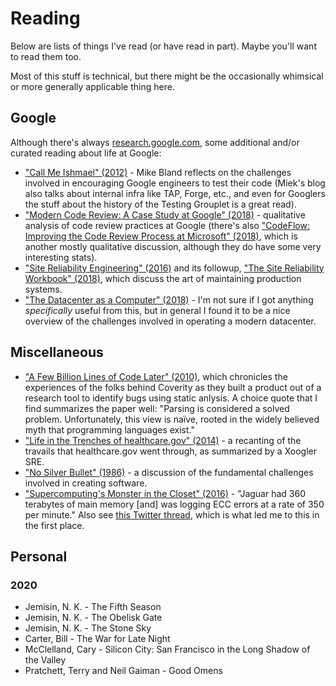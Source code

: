 # Reading

Below are lists of things I've read (or have read in part). Maybe you'll want to read them too.

Most of this stuff is technical, but there might be the occasionally whimsical or more generally applicable thing here.

## Google 

Although there's always [research.google.com](research.google.com), some additional and/or curated reading about life at Google:

* ["Call Me Ishmael" (2012)](https://mike-bland.com/2012/08/10/call-me-ishmael.html) - Mike Bland reflects on the challenges involved in encouraging Google engineers to test their code (Miek's blog also talks about internal infra like TAP, Forge, etc., and even for Googlers the stuff about the history of the Testing Grouplet is a great read).
* ["Modern Code Review: A Case Study at Google" (2018)](https://sback.it/publications/icse2018seip.pdf) - qualitative analysis of code review practices at Google (there's also ["CodeFlow: Improving the Code Review Process at Microsoft" (2018)](https://queue.acm.org/detail.cfm?id=3292420), which is another mostly qualitative discussion, although they do have some very interesting stats).
* ["Site Reliability Engineering" (2016)](https://landing.google.com/sre/sre-book/toc/index.html) and its followup, ["The Site Reliability Workbook" (2018)](https://landing.google.com/sre/workbook/toc/), which discuss the art of maintaining production systems.
* ["The Datacenter as a Computer" (2018)](https://www.morganclaypool.com/doi/pdf/10.2200/S00874ED3V01Y201809CAC046) - I'm not sure if I got anything *specifically* useful from this, but in general I found it to be a nice overview of the challenges involved in operating a modern datacenter.

## Miscellaneous

* ["A Few Billion Lines of Code Later" (2010)](https://m-cacm.acm.org/magazines/2010/2/69354-a-few-billion-lines-of-code-later/fulltext), which chronicles the experiences of the folks behind Coverity as they built a product out of a research tool to identify bugs using static anlysis. A choice quote that I find summarizes the paper well: "Parsing is considered a solved problem. Unfortunately, this view is naïve, rooted in the widely believed myth that programming languages exist."
* ["Life in the Trenches of healthcare.gov" (2014)](https://www.dotconferences.com/2014/05/robert-kennedy-life-in-the-trenches-of-healthcare-gov) - a recanting of the travails that healthcare.gov went through, as summarized by a Xoogler SRE.
* ["No Silver Bullet" (1986)](http://faculty.salisbury.edu/~xswang/Research/Papers/SERelated/no-silver-bullet.pdf) - a discussion of the fundamental challenges involved in creating software.
* ["Supercomputing's Monster in the Closet" (2016)](https://spectrum.ieee.org/computing/hardware/how-to-kill-a-supercomputer-dirty-power-cosmic-rays-and-bad-solder) - "Jaguar had 360 terabytes of main memory [and] was logging ECC errors at a rate of 350 per minute." Also see [this Twitter thread](https://twitter.com/whitequark/status/980522328151834624?s=19), which is what led me to this in the first place.

## Personal

### 2020

* Jemisin, N. K. - The Fifth Season
* Jemisin, N. K. - The Obelisk Gate
* Jemisin, N. K. - The Stone Sky
* Carter, Bill - The War for Late Night
* McClelland, Cary - Silicon City: San Francisco in the Long Shadow of the Valley
* Pratchett, Terry and Neil Gaiman - Good Omens
